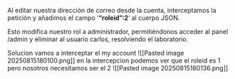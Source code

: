 Al editar nuestra dirección de correo desde la cuenta, interceptamos la petición y añadimos el campo ‘**“roleid”:2**‘ al cuerpo JSON.

Esto modifica nuestro rol a administrador, permitiéndonos acceder al panel /admin y eliminar al usuario carlos, resolviendo el laboratorio.

Solucion
vamos a interceptar el my account
![[Pasted image 20250815180100.png]]
en la intercepcion podemos ver que el roleid es 1 pero nosotros necesitamos ser el 2
![[Pasted image 20250815180136.png]]
